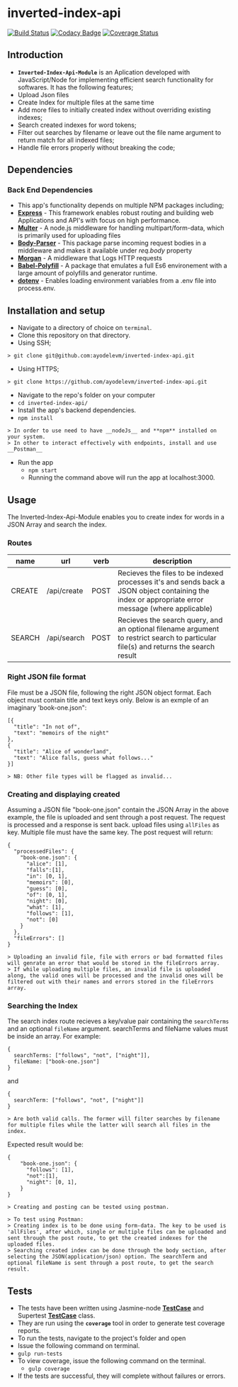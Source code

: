 # inverted-index-api

[![Build Status](https://travis-ci.org/ayodelevm/inverted-index-api.svg?branch-master)](https://travis-ci.org/ayodelevm/inverted-index-api)  [![Codacy Badge](https://api.codacy.com/project/badge/Grade/46fccf17dc7348859ffdf87837a70234)](https://www.codacy.com/app/ayodelevm/inverted-index-api?utm_source-github.com&amp;utm_medium-referral&amp;utm_content-ayodelevm/inverted-index-api&amp;utm_campaign-Badge_Grade)  [![Coverage Status](https://coveralls.io/repos/github/ayodelevm/inverted-index-api/badge.svg?branch-master)](https://coveralls.io/github/ayodelevm/inverted-index-api?branch-master)

## Introduction
*  **`Inverted-Index-Api-Module`** is an Aplication developed with JavaScript/Node for implementing efficient search functionality for softwares.
  It has the following features;
  *  Upload Json files
  *  Create Index for multiple files at the same time
  *  Add more files to initially created index without overriding existing indexes;
  *  Search created indexes for word tokens;
  *  Filter out searches by filename or leave out the file name argument to return match for all indexed files;
  *  Handle file errors properly without breaking the code;

## Dependencies

### Back End Dependencies
*  This app's functionality depends on multiple NPM packages including;
  *  **[Express](https://www.npmjs.com/package/express)** - This framework enables robust routing and building web Applications and API's with focus on high performance. 
  *  **[Multer](https://www.npmjs.com/package/multer)** - A node.js middleware for handling multipart/form-data, which is primarily used for uploading files
  *  **[Body-Parser](https://www.npmjs.com/package/body-parser)** - This package parse incoming request bodies in a middleware and makes it available under *req.body* property
  *  **[Morgan](https://www.npmjs.com/package/morgan)** - A middleware that Logs HTTP requests
  *  **[Babel-Polyfill](https://www.npmjs.com/package/babel-polyfill)** - A package that emulates a full Es6 environement with a large amount of polyfills and generator runtime.
  *  **[dotenv](https://github.com/kennethreitz/autoenv)** - Enables loading environment variables from a .env file into process.env.

## Installation and setup
*  Navigate to a directory of choice on `terminal`.
*  Clone this repository on that directory.
  *  Using SSH;

    > git clone git@github.com:ayodelevm/inverted-index-api.git

  *  Using HTTPS;

    > git clone https://github.com/ayodelevm/inverted-index-api.git

*  Navigate to the repo's folder on your computer
  *  `cd inverted-index-api/`
*  Install the app's backend dependencies. 
  *  `npm install`

    > In order to use need to have __nodeJs__ and **npm** installed on your system.
    > In other to interact effectively with endpoints, install and use __Postman__

* Run the app
  *  `npm start`
  *  Running the command above will run the app at localhost:3000.

## Usage

The Inverted-Index-Api-Module enables you to create index for words in a JSON Array and search the index.

### Routes

name   |     url       |      verb      |     description
------ | ------------- | -------------- | -------------------
CREATE     |  /api/create     |     POST     |     Recieves the files to be indexed processes it's and sends back a JSON object containing the index or appropriate error message (where applicable)
SEARCH     |    /api/search   |    POST      |    Recieves the search query, and an optional filename argument to restrict search to particular file(s) and returns the search result 

### Right JSON file format
File must be a JSON file, following the right JSON object format. Each object must contain title and text keys only. Below is an exmple of an imaginary 'book-one.json": 

```
[{
  "title": "In not of",
  "text": "memoirs of the night"
},
{
  "title": "Alice of wonderland",
  "text": "Alice falls, guess what follows..."
}]
```
    > NB: Other file types will be flagged as invalid...

### Creating and displaying created
Assuming a JSON file "book-one.json" contain the JSON Array in the above example, the file is uploaded and sent through a post request. The request is processed and a response is sent back. upload files using `allFiles` as key. Multiple file must have the same key. The post request will return:

```
{
  "processedFiles": {
    "book-one.json": {
      "alice": [1],
      "falls":[1],
      "in": [0, 1],
      "memoirs": [0],
      "guess": [0],
      "of": [0, 1],
      "night": [0],
      "what": [1],
      "follows": [1],
      "not": [0]
    }
  },
  "fileErrors": []
}
```
    > Uploading an invalid file, file with errors or bad formatted files will genrate an error that would be stored in the fileErrors array.
    > If while uploading multiple files, an invalid file is uploaded along, the valid ones will be processed and the invalid ones will be filtered out with their names and errors stored in the fileErrors array.
  
### Searching the Index
The search index route recieves a key/value pair containing the `searchTerms` and an optional `fileName` argument. searchTerms and fileName values must be inside an array. For example:
```
{
  searchTerms: ["follows", "not", ["night"]],
  fileName: ["book-one.json"]
}
```
and
```
{
  searchTerm: ["follows", "not", ["night"]]
}
```
    > Are both valid calls. The former will filter searches by filename for multiple files while the latter will search all files in the index.
Expected result would be:
```
{
    "book-one.json": {
      "follows": [1],
      "not":[1],
      "night": [0, 1],
    }
}
```
    > Creating and posting can be tested using postman.

    > To test using Postman:
    > Creating index is to be done using form-data. The key to be used is 'allFiles', after which, single or multiple files can be uploaded and sent through the post route, to get the created indexes for the uploaded files.
    > Searching created index can be done through the body section, after selecting the JSON(application/json) option. The searchTerm and optional fileName is sent through a post route, to get the search result.


## Tests
*  The tests have been written using Jasmine-node **[TestCase](https://github.com/mhevery/jasmine-node)** and Supertest **[TestCase](https://www.npmjs.com/package/supertest)** class.
*  They are run using the **`coverage`** tool in order to generate test coverage reports.
*  To run the tests, navigate to the project's folder and open
*  Issue the following command on terminal.
  *  `gulp run-tests`
* To view coverage, issue the following command on the terminal.
  * `gulp coverage`
*  If the tests are successful, they will complete without failures or errors.

